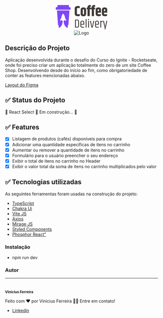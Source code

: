 <div align="center">
  <img src="public//logoCoffee.svg" alt="Logo" />
</div>

<div align="center">
  <img src="public//giphy.git.gif" alt="Logo" />
</div>


## Descrição do Projeto

Aplicação desenvolvida durante o desafio do Curso do Ignite - Rocketseate, onde foi preciso criar um aplicação totalmente do zero de um site Coffee Shop. Desenvolvendo desde do início ao fim, como obrigatoriedade de conter as features mencionadas abaixo.

[Layout do Figma](<https://www.figma.com/file/5yT9ZzZmRQRS4yivGGB3pl/Coffee-Delivery/duplicate>)

## ✅ Status do Projeto

🚧 React Select 🚀 Em construção... 🚧

## ✅ Features

- [x] Listagem de produtos (cafés) disponíveis para compra
- [x] Adicionar uma quantidade específicas de itens no carrinho
- [x] Aumentar ou remover a quantidade de itens no carrinho
- [x] Formulário para o usuário preencher o seu endereço
- [x] Exibir o total de itens no carrinho no Header
- [x] Exibir o valor total da soma de itens no carrinho multiplicados pelo valor

## ✅ Tecnologias utilizadas

As seguintes ferramentas foram usadas na construção do projeto:

- [TypeScript](https://www.typescriptlang.org/)
- [Chakra Ui](https://chakra-ui.com/)
- [Vite JS](https://vitejs.dev/)
- [Axios](https://axios-http.com/ptbr/docs/intro)
- [Mirage JS]()
- [Styled Components]()
- [Phosphor React"]()

### Instalação 

- npm run dev

### Autor

---

<a href="https://avatars.githubusercontent.com/u/68232658?v=4">
 <img style="border-radius: 50%;" src="https://avatars.githubusercontent.com/u/68232658?v=4" width="100px;" alt=""/>
 <br />
 <sub><b>Vinicius Ferreira</b></sub></a>

Feito com ❤️ por Vinicius Ferreira 👋🏽 Entre em contato!

- [Linkedin](http://www.linkedin.com/in/viniciusfg05)
